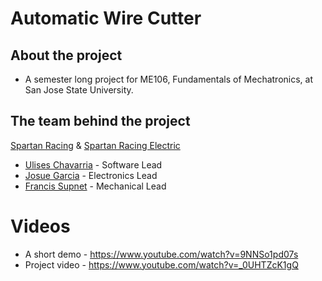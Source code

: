 # Automatic Wire Cutter
## About the project
 - A semester long project for ME106, Fundamentals of Mechatronics, at San Jose State University.

## The team behind the project
[Spartan Racing](https://www.linkedin.com/school/sjsufsae/) & [Spartan Racing Electric](https://www.linkedin.com/company/spartan-racing-electric/)
- [Ulises Chavarria](https://www.linkedin.com/in/ulises-chavarria/) - Software Lead
- [Josue Garcia](https://www.linkedin.com/in/josue-garcia/) - Electronics Lead
- [Francis Supnet](https://www.linkedin.com/in/francis-supnet/) - Mechanical Lead

# Videos
- A short demo - https://www.youtube.com/watch?v=9NNSo1pd07s
- Project video - https://www.youtube.com/watch?v=_0UHTZcK1gQ
